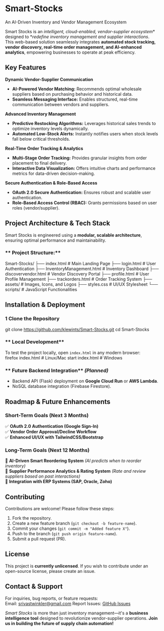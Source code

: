 # Smart-Stocks
An AI-Driven Inventory and Vendor Management Ecosystem

Smart Stocks is an *intelligent, cloud-enabled, vendor-supplier ecosystem** designed to **redefine inventory management and supplier interactions*. This web-based solution seamlessly integrates **automated stock tracking, vendor discovery, real-time order management, and AI-enhanced analytics**, empowering businesses to operate at peak efficiency.  

## **Key Features**  
 **Dynamic Vendor-Supplier Communication**  
- **AI-Powered Vendor Matching:** Recommends optimal wholesale suppliers based on purchasing behavior and historical data.  
- **Seamless Messaging Interface:** Enables structured, real-time communication between vendors and suppliers.  

 **Advanced Inventory Management**  
- **Predictive Restocking Algorithms:** Leverages historical sales trends to optimize inventory levels dynamically.  
- **Automated Low-Stock Alerts:** Instantly notifies users when stock levels fall below critical thresholds.  

**Real-Time Order Tracking & Analytics**  
- **Multi-Stage Order Tracking:** Provides granular insights from order placement to final delivery.  
- **Interactive Data Visualization:** Offers intuitive charts and performance metrics for data-driven decision-making.  

**Secure Authentication & Role-Based Access**  
- **OAuth 2.0 Secure Authentication:** Ensures robust and scalable user authentication.  
- **Role-Based Access Control (RBAC):** Grants permissions based on user roles (vendor/supplier).  

## **Project Architecture & Tech Stack**  

Smart Stocks is engineered using a **modular, scalable architecture**, ensuring optimal performance and maintainability.  
### ** Project Structure:**  
Smart-Stocks/
├── index.html             # Main Landing Page
├── login.html             # User Authentication
├── InventoryManagement.html # Inventory Dashboard
├── discovervendor.html    # Vendor Discovery Portal
├── profile.html           # User Profile Management
├── trackorders.html       # Order Tracking System
├── assets/                # Images, Icons, and Logos
├── styles.css             # UI/UX Stylesheet
└── scripts/               # JavaScript Functionalities

## **Installation & Deployment**  

### **1 Clone the Repository**  
git clone https://github.com/klewints/Smart-Stocks.git
cd Smart-Stocks

### ** Local Development**  
To test the project locally, open `index.html` in any modern browser:  
firefox index.html  # Linux/Mac
start index.html    # Windows


### ** Future Backend Integration** *(Planned)*  
- Backend API (Flask) deployment on **Google Cloud Run** or **AWS Lambda**.  
- NoSQL database integration (Firebase Firestore).
  
## **Roadmap & Future Enhancements**  

### **Short-Term Goals (Next 3 Months)**  
✅ **OAuth 2.0 Authentication (Google Sign-In)**  
✅ **Vendor Order Approval/Decline Workflow**  
✅ **Enhanced UI/UX with TailwindCSS/Bootstrap**  

### **Long-Term Goals (Next 12 Months)**  
🚀 **AI-Driven Smart Reordering System** *(AI predicts when to reorder inventory)*  
🚀 **Supplier Performance Analytics & Rating System** *(Rate and review suppliers based on past interactions)*  
🚀 **Integration with ERP Systems (SAP, Oracle, Zoho)**  

## **Contributing**  
Contributions are welcome! Please follow these steps:  
1. Fork the repository.  
2. Create a new feature branch (`git checkout -b feature-name`).  
3. Commit your changes (`git commit -m "Added feature X"`).  
4. Push to the branch (`git push origin feature-name`).  
5. Submit a pull request (PR).  

## **License**  
This project is **currently unlicensed**. If you wish to contribute under an open-source license, please create an issue.  

## **Contact & Support**  
For inquiries, bug reports, or feature requests:  
Email: srivastwinkler@gmail.com
Report Issues: [GitHub Issues](https://github.com/klewints/Smart-Stocks/issues)  

 *Smart Stocks* is more than just inventory management—it's a **business intelligence tool** designed to revolutionize vendor-supplier operations. **Join us in building the future of supply chain automation!** 
